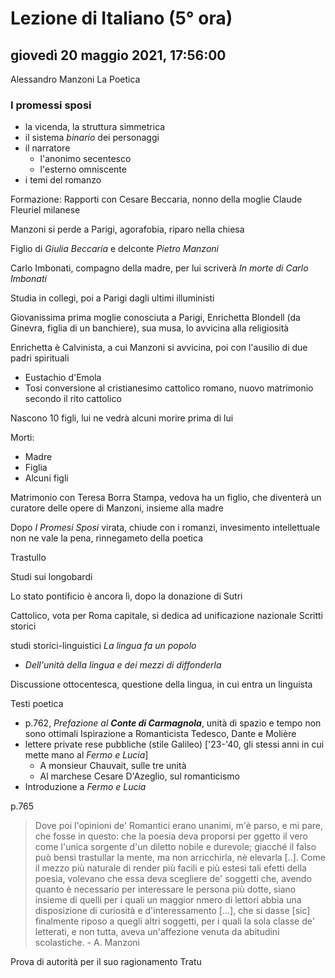 # Lezione di Italiano (5° ora)

## giovedì 20 maggio 2021, 17:56:00

Alessandro Manzoni
La Poetica

### I promessi sposi
* la vicenda, la struttura simmetrica
* il sistema *binario* dei personaggi
* il narratore
	* l'anonimo secentesco
	* l'esterno omniscente
* i temi del romanzo




Formazione:
Rapporti con Cesare Beccaria, nonno della moglie
Claude Fleuriel
milanese

Manzoni si perde a Parigi, agorafobia, riparo nella chiesa

Figlio di $Giulia$ $Beccaria$  e delconte $Pietro$ $Manzoni$

Carlo Imbonati, compagno della madre, per lui scriverà *In morte di Carlo Imbonati*

Studia in collegi, poi a Parigi dagli ultimi illuministi

Giovanissima prima moglie conosciuta a Parigi, Enrichetta Blondell (da Ginevra, figlia di un banchiere), sua musa, lo avvicina alla religiosità

Enrichetta è Calvinista, a cui Manzoni si avvicina, poi con l'ausilio di due padri spirituali
* Eustachio d'Emola
* Tosi
conversione al cristianesimo cattolico romano, nuovo matrimonio secondo il rito cattolico

Nascono 10 figli, lui ne vedrà alcuni morire prima di lui

Morti:
* Madre
* Figlia
* Alcuni figli

Matrimonio con Teresa Borra Stampa, vedova
ha un figlio, che diventerà un curatore delle opere di Manzoni, insieme alla madre

Dopo *I Promesi Sposi* virata, chiude con i romanzi, invesimento intellettuale non ne vale la pena, rinnegameto della poetica

Trastullo

Studi sui longobardi


Lo stato pontificio è ancora lì, dopo la donazione di Sutri

Cattolico, vota per Roma capitale, si dedica ad unificazione nazionale
Scritti storici

studi storici-linguistici
*La lingua fa un popolo*

* *Dell'unità della lingua e dei mezzi di diffonderla*

Discussione ottocentesca, questione della lingua, in cui entra un linguista

Testi poetica
* p.762, *Prefazione al **Conte di Carmagnola***, unità di spazio e tempo non sono ottimali
Ispirazione a Romanticista Tedesco, Dante e Molière
* lettere private rese pubbliche (stile Galileo) ['23-'40, gli stessi anni in cui mette mano al *Fermo e Lucia*]
	* A monsieur Chauvait, sulle tre unità
	* Al marchese Cesare D'Azeglio, sul romanticismo
* Introduzione a *Fermo e Lucia*


p.765 
> Dove poi l'opinioni de' Romantici erano unanimi, m'è parso, e mi pare, che fosse in questo: che la poesia deva proporsi per ggetto il vero come l'unica sorgente d'un diletto nobile e durevole; giacché il falso può bensì trastullar la mente, ma non arricchirla, nè elevarla [..]. Come il mezzo più naturale di render più facili e più estesi tali efetti della poesia, volevano che essa deva scegliere de' soggetti che, avendo quanto è necessario per interessare le persona più dotte, siano insieme di quelli per i quali un maggior nmero di lettori abbia una disposizione di curiosità e d'interessamento [...], che si dasse [sic] finalmente riposo a quegli altri soggetti, per i quali la sola classe de' letterati, e non tutta, aveva un'affezione venuta da abitudini scolastiche.
> \- A. Manzoni

Prova di autorità per il suo ragionamento
Tratu
<!--stackedit_data:
eyJoaXN0b3J5IjpbMTUxMDA5ODM4XX0=
-->